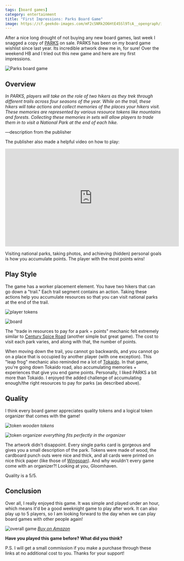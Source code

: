 ```yaml
---
tags: [board games]
category: entertainment
title: "First Impressions: Parks Board Game"
image: https://cf.geekdo-images.com/mF2cSNRk2O6HtE45Sl9TcA__opengraph/img/uoYOX2JqGtmeJ6o5wMmfypahWEs=/fit-in/1200x630/filters:strip_icc()/pic4852372.jpg
---
```

After a nice long drought of not buying any new board games, last week I snagged a copy of [PARKS](https://amzn.to/3eCbbNo) on sale. PARKS has been on my board game wishlist since last year. Its incredible artwork drew me in, for sure! Over the weekend HB and I tried out this new game and here are my first impressions.

![Parks board game](https://lh3.googleusercontent.com/mNwErhWM7LRrxePCiWjSxzARPKt572yt-I_NLtDK-9hG4WnP3DnQ5cMCvLM7Qu8M3ZRLxYYHQnT92sgjIc2vkN_7KKNdptbzenhuRLw7R-6h0qSal4MPTYJwGhUgj3ppfItZca5vUK03DM5VGUqHidgz-oY7oiw2O7bmBgIkeqObasYNCFSL-zqpBO_hRr5IZBX1MGicNcHXAmmemdwT0jdewW2Mln-quL_-0vjKBwDvPSvLfjeJ0BWnyuFqGk2atDpkmW6m1ZJ3P5Gr6AsMXdIPDHm7HUu8PP23f0pu5hSV0XZ49_Ej3Uz7X7HoWvVVILrSxhhSQFGhfKuGa4nXKz1xs6-sIGDA_B3GTO2q7NsnFDc6aOnRB-GhdDcnZFCP3SxVkrjhvYm91TrMbfrlv0x6mb-VCMNBAMwITCAwBaSbbRpfbqHNgztIOsTOq0hU7I0uM_-KXC-AmDw1P-UPOwwWBEATaSwNEiOaykff47uIsLmxl0wX9f057yN-JjAa0bizR1ji_2bmuk_nrqrDRvF2EIe8uiOBeUyKAbvWs-mwkT-L_u_cuW-rHEglcH38BwuLIr6Fz7VrekL19NITLbrzPbR8giGF46GH2mF1OS2L2WH8Kp-EfHyg4T_sPJwRxx5NxfIzMR_zsgTsBoZYU_Epm54gJaSsKjA9r3nBlsCUkM0CuReM2tpTcJJnLp0g3XBnRmPICSBKiTZHAJ2rHY-g28uVRtQumgEP01Ip-ijGSHT1biuNxL4_jb4ud8nBXCbE8u7_JySPiVcQlgQ=w772-h1029-no?authuser=0)

## Overview
*In PARKS, players will take on the role of two hikers as they trek through different trails across four seasons of the year. While on the trail, these hikers will take actions and collect memories of the places your hikers visit. These memories are represented by various resource tokens like mountains and forests. Collecting these memories in sets will allow players to trade them in to visit a National Park at the end of each hike.*

—description from the publisher

The publisher also made a helpful video on how to play:

<iframe width="560" height="315" src="https://www.youtube.com/embed/q6mj3twQf6w" frameborder="0" allow="accelerometer; autoplay; clipboard-write; encrypted-media; gyroscope; picture-in-picture" allowfullscreen></iframe>

Visiting national parks, taking photos, and achieving (hidden) personal goals is how you accumulate points. The player with the most points wins!

## Play Style
The game has a worker placement element. You have two hikers that can go down a "trail." Each trail segment contains an action. Taking these actions help you accumulate resources so that you can visit national parks at the end of the trail.

![player tokens](https://lh3.googleusercontent.com/m2c0i2l9RRH6ynQpQXq7pIIs_2Q6-Wfun1rh8jlcJlkped4UBVTdqtUsembimk2aN0gW7sxustyohhE378_QNmpLfVBc0ZaXpjoCwzIxsJ_VFA7XdhFGtxUqifA5k0wy-zSsE1Zq8DtNvS_OulkBxTM5KQrQt_5d5v6brUXww85n7_LoRRXSqdx-u8Esk4OV0w3TroMlULFKevgcmGUL9NkJ8oGBc6A1m58_Cc96v14WHB3Ergomz4nvv2pdUlboIK3IukDZgd9f6hiI16pCtl74DY4SpJsiFKq_4v_lzUcOGeRu9hThizQr4PNmNMz1wdBjxVlxcT2S7NCbImca29J_t3x-P6y1VPQnSyPQJJuVGuLqYawmcAj38s3UyFVIMhCVSzLtsPVcBsasmzULMnAJIe0Gi46qf7keg0RcemRn7zWGQkDSkZoXYxsOjzkyU232WbeByLBdptxTrIGV2Jd46oFHXD0G3gW4jB_Ja3yzDKcoPz3VoQuLsWqvpXV8unusqy2g8LBVl4DJy7SH2Qv8U1Fcevklkx71GZYbNDyLgr6fHb8cj5ooqOFLTM_5ij-kIpbknoZL3v2fJQDuCrwlfHIGt_69TC_sYmhZQD2dGEcz22ECt2RbVuMrricLHo-SuSakGW7Y7ObtPwVIXbIvFQIVVk4_3kPYDkbl4ABoS-OiCzY2eh2q63805mEwYcBibJKgWpXOc8nn-6Ro8QGfN4pQ9An24DKHdoQ8hOd-SOfASOKZERz-ppUpLigeG7pMVxsxYLg2OM6NkCM=w1372-h1029-no?authuser=0)

![board](https://lh3.googleusercontent.com/ZmfsOisV_EaYk_AT26Ebhtj0suyU5QzqW5DVFuh-pxmTmM8BZkdkpJTCsqSmkf7dSc6T1eSvahVQXqwl_bE9xL2SU4TYoNQSWgrMtCcQ9sDZLsPqoULHTpBFaGysMD1kqQp9YzBaujcMDui9aRNzA3pb6yflPIHhPtu19XyboyVHAkD4UYlsQp8DGQZe47M71L1gDwEZvPzF_5urn7QpzUi7cjX_fEZvejYd67qIzk8z2noTvPsooet1TsdUaZ6Le9CBSnYviz35eYu5KfNoiB6cd-YShP5G_5LhVXrp_g2-c-KDc98JkAZKCzxqq01HPHGjW_lQ6r0YSdRsGbzpVXHNkeSAHBdUnH6TBY4weTXieVKrONtEjSRi6cXpITUtHNCwjqB6dpvyj_nB_69EUCaTLU-NLMA8Zd8gOXKNEpHS2_jEHHKL7brTVyEzmxzN7HjXsHzdpyAF8_u-BPg__O2cxCDnU7uAdYwU58YDoQk2iWrOXe6PF__ZcTOJXcFrEXyrTWO61UAg5PQ37ZrkUOelAOYnTuIqmDj8eSqIa9zLUdRJzVaWMa6Lj-4YSnFXyxS7NMUqNtnj3aMbFE8k9eSsvc6pZ1ISEQbHbWMEo0kcGcXY-2NWr3RlDxZuIHJ5aQtSSShBKe9yvQFlhrxRCuDC50s7eFP4nGV8FWfdtGykyFI5Te6KPJ7AfB8TXinVyhgDgkEgX0IJT6X70SMWWIFOzkp6b_BsiXtRD_QTjGshLQqcD9hi6o6eje3E8C44WpPlxkx42tNyebw9Bhg=w1372-h1029-no?authuser=0)

The "trade in resources to pay for a park = points" mechanic felt extremely similar to [Century Spice Road](https://amzn.to/2OR3Aj7) (another simple but great game). The cost to visit each park varies, and along with that, the number of points.

When moving down the trail, you cannot go backwards, and you cannot go on a place that is occupied by another player (with one exception). This "leap frog" mechanic also reminded me a lot of [Tokaido](https://amzn.to/2OXsKg8). In that game, you're going down Tokaido road, also accumulating memories + experiences that give you end game points. Personally, I liked PARKS a bit more than Tokaido. I enjoyed the added challenge of accumulating enough/the right resources to pay for parks (as described above).

## Quality
I think every board gamer appreciates quality tokens and a logical token organizer that comes with the game!

![token](https://lh3.googleusercontent.com/ZeSsQcUpfPj6uGSRW6JBDJM6NhtFtijYEnSz1nX9Hfu1PJ-yeNFiWpOOXRJnfZLtCm3o5Fn5wu58yi24yO5sbUUnv6uCnVI5AZZ6cWEnrVJf-SOawAyAJcFczv3z6EEdBv-Ou3VkIS5bpexxRY-ow07GoJdsO39ayUUTQ4s8iKoUZZPM12XQt6ujJ11WoxRHngkCKDg83jXz5G-GQknPBzPpNIFosmV8vFhTCSP0TOyDZ9V_j3HyonpcBrQGdZsScGmWY4LmRb95F3YSktmYfOHKSSZa8E4ZXDNIsEfjvIby5vvx-waGjzlEuxkOn7nSaC0sNhyBT1qdqDUuysHXU7yi6BTTtaw0SvIl_KOTyga2OD-n8dTmC97zsj-yc6nQZDy9YLGNl5zWM0PF1LwmlJYeZAK77uGnaCNbMXtSbm3chFEdLL5fIMxtZaeSFROUNCLNVQpBCsgZgubYCWD5_SGIh8TaxiJfcS7bKl3E0vYnvFFOaTWr-xRP1vPTSz9g40CZDW_cGzlW32nj9CI78V14S9yVNwTQcW1kGxAMALRhAkLYje2SfZ3ASm6Y7yOPJgnqYOxXvoxkTOLzyGFkVf_ioFNpfuMYw5ci1NMgQP8i1npDGw21Zhl7eYu0i8KZBwfjQ6SZVIy7hrkk7AFqczxY2Ljd49uJvea-iJG3KGqT3QKAsm9Ok0xujnz5nZ__PH6Ck85W7zD0jWvL2IrlvLcrv3n4gn90QD_s734oPgi5k_6znnbBH24CEwpRtjLjHGQ87-dhMGmi5EO1jz4=w1372-h1029-no?authuser=0)
*wooden tokens*

![token organizer](https://lh3.googleusercontent.com/4Z98HUIoy8Wgao6gzNvQVcy3c4G3f3offsWQc0Enwh1Ee_MySzmwWlMB8kWyCfmOXAotmUO021VfyZzNFYqrVb2bsY8CxG63sdPT1jjTs4esdYy_Ce5dgWKltoFtXIi1AYQV96Phvh0QTd2IQjSQrWycRQX4FKjccYL2cP7h-eDzQ0e8lIcvUyAYbkveB6YkFXHF7FM7fWzyUzC4u-hNLhbnEy_zALK4oKP1LEjmH-FEZ9HKMqjYtlg4LML3XP2HFrKyhU10EcXI63X9uogvoElQW7XA4zPrM8adzWvRqVBo_szwqwUH4JUQVv5SAoF1rYqfzy_M__m6xxRsEiNF32rrrnvcdpYfOT-MfzTnKnBTR0ccHT7nMgzp2A98ByMeFW1YUfB3cN-D9Dtgi8Zpz37uDbFlEpe_sm_6iKXtEAIKQu0BJxLEgfRu79UA7sWXDYtlYTu2K-cpPCWpWvP7eYhuz5nOdTkWQFaRFo2y1jwOZG-GhgdDoTu-Ka1D2-JcGiQibIDusRUFmVR6X5PIiQEd_V_280y-Zhs8oRllixzph8E13bojxOhOrDs_TwOflc29rB8TFWLMknraKUQCFaYeTbRSSUfgVZbZ-c2Lwh3EwwaYPbFs_DNmeRmfGfBXbTV2xCrbOmVXkGOOZfI_AqXIAOxUBaJBujmAp9iug2PuH6mxxGckWEGZY-qDuH7Z5KfS6S-1P3U1p2egnoh0k5Wt_BlPoLSeZVW8vtTM67qh42rTlFUFPj9KDlfB6Oh3sKEi6WDFIK85BvKcs9U=w772-h1029-no?authuser=0)
*everything fits perfectly in the organizer*

The artwork didn't disappoint. Every single parks card is gorgeous and gives you a small description of the park. Tokens were made of wood, the cardboard punch outs were nice and thick, and all cards were printed on nice thick paper (like those of [Wingspan](https://amzn.to/3vvtHgc)). And why wouldn't every game come with an organizer?! Looking at you, Gloomhaven.

Quality is a 5/5.

## Conclusion
Over all, I really enjoyed this game. It was simple and played under an hour, which means it'd be a good weeknight game to play after work. It can also play up to 5 players, so I am looking forward to the day when we can play board games with other people again!

![overall game](https://lh3.googleusercontent.com/daaaK8UQjwpRNB8ASOajlw2PCVT72sEhZVBEodZIQfAIiQr8EK-QzkvCyaSWZ3wqpWF9NTyXCvbLJLx2obNQDdc5T8Ap9eAazlrpZg3LLw7W6Zibrzjvi4lRn2UmaSMBKw17wCTzdmZ6vWF9mRWqBUFhV5q4itfBX25yM-SG_8CZZBUEErwOXp-Qp5hMACSidk8V9os6IEZW0QtrMb1DAV4AiFnpHKrlh9ZYcVOZQjnQ2rwbCzOQmZTO0KXevm8OQGNhohKSjkn2l-KD4w7XpgkJWt1TITS4B2LMGF2kGKMlMan8Sai0ZWlNX60YWl3up5uiMUc-tFqyXKximlHeSptozq0LFWUDLkAawb3xkgKkGuyJLY5dXF00wQTBmJqEFSKccLyRT-6XFZkcYzbUvPA6wcvbXFDSf8Keech6Q4yrFaDPCeQciGbqRurlGO0SST4sLxlyh1PO-IeWyeBDCZX-BN5s_WOvomq_7I0uBUxD-EleXbvr5zlCIGuqLmMn7YeH3EVt-z2qaYKMHAUFH_8QNwc4Nn1xLKszwaB-bIMWV1gwuNmZkX37UhQz1Lgg-CnDPrSqKUugTOWRPxWAe1hfI8eqhaX9yr_BmlO02NnJFqaSL5K7AJuuDVk8ujeX5oCR3N5j2V-prGwaS4EQVoYyjy5HlLrmsLVFSmkosu5A7-YpXnaJyUgtkxh9bF5H9Kbx6X01H-4Hz8Bxo6qBEmR72Xxzb_PALlaZvseaZis3Wg3tzh1UTWJnBK_SXrim3X2beSHFN5Jq6Eox0rk=w772-h1029-no?authuser=0)
*[Buy on Amazon](https://amzn.to/3eCbbNo)*

**Have you played this game before? What did you think?**

P.S. I will get a small commission if you make a purchase through these links at no additional cost to you. Thanks for your support!